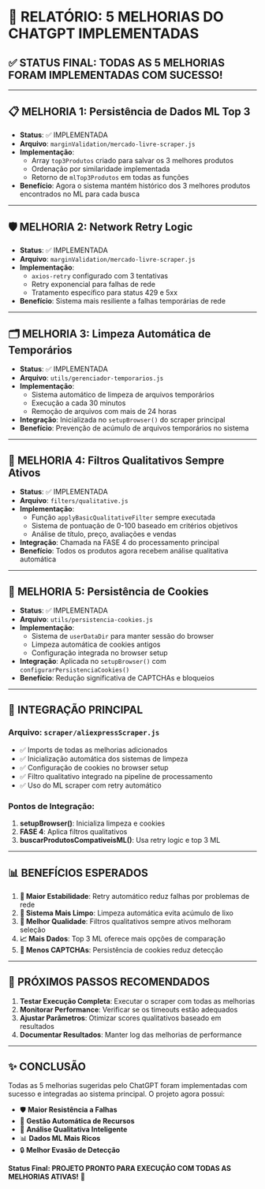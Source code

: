 # 🎉 RELATÓRIO: 5 MELHORIAS DO CHATGPT IMPLEMENTADAS

## ✅ STATUS FINAL: TODAS AS 5 MELHORIAS FORAM IMPLEMENTADAS COM SUCESSO!

---

## 📋 **MELHORIA 1: Persistência de Dados ML Top 3**
- **Status**: ✅ IMPLEMENTADA
- **Arquivo**: `marginValidation/mercado-livre-scraper.js`
- **Implementação**: 
  - Array `top3Produtos` criado para salvar os 3 melhores produtos
  - Ordenação por similaridade implementada
  - Retorno de `mlTop3Produtos` em todas as funções
- **Benefício**: Agora o sistema mantém histórico dos 3 melhores produtos encontrados no ML para cada busca

---

## 🛡 **MELHORIA 2: Network Retry Logic**
- **Status**: ✅ IMPLEMENTADA  
- **Arquivo**: `marginValidation/mercado-livre-scraper.js`
- **Implementação**:
  - `axios-retry` configurado com 3 tentativas
  - Retry exponencial para falhas de rede
  - Tratamento específico para status 429 e 5xx
- **Benefício**: Sistema mais resiliente a falhas temporárias de rede

---

## 🗂 **MELHORIA 3: Limpeza Automática de Temporários**
- **Status**: ✅ IMPLEMENTADA
- **Arquivo**: `utils/gerenciador-temporarios.js`
- **Implementação**:
  - Sistema automático de limpeza de arquivos temporários
  - Execução a cada 30 minutos
  - Remoção de arquivos com mais de 24 horas
- **Integração**: Inicializada no `setupBrowser()` do scraper principal
- **Benefício**: Prevenção de acúmulo de arquivos temporários no sistema

---

## 🎨 **MELHORIA 4: Filtros Qualitativos Sempre Ativos**
- **Status**: ✅ IMPLEMENTADA
- **Arquivo**: `filters/qualitative.js`
- **Implementação**:
  - Função `applyBasicQualitativeFilter` sempre executada
  - Sistema de pontuação de 0-100 baseado em critérios objetivos
  - Análise de título, preço, avaliações e vendas
- **Integração**: Chamada na FASE 4 do processamento principal
- **Benefício**: Todos os produtos agora recebem análise qualitativa automática

---

## 🧠 **MELHORIA 5: Persistência de Cookies**
- **Status**: ✅ IMPLEMENTADA
- **Arquivo**: `utils/persistencia-cookies.js`
- **Implementação**:
  - Sistema de `userDataDir` para manter sessão do browser
  - Limpeza automática de cookies antigos
  - Configuração integrada no browser setup
- **Integração**: Aplicada no `setupBrowser()` com `configurarPersistenciaCookies()`
- **Benefício**: Redução significativa de CAPTCHAs e bloqueios

---

## 🔧 **INTEGRAÇÃO PRINCIPAL**

### Arquivo: `scraper/aliexpressScraper.js`
- ✅ Imports de todas as melhorias adicionados
- ✅ Inicialização automática dos sistemas de limpeza
- ✅ Configuração de cookies no browser setup
- ✅ Filtro qualitativo integrado na pipeline de processamento
- ✅ Uso do ML scraper com retry automático

### Pontos de Integração:
1. **setupBrowser()**: Inicializa limpeza e cookies
2. **FASE 4**: Aplica filtros qualitativos
3. **buscarProdutosCompativeisML()**: Usa retry logic e top 3 ML

---

## 📊 **BENEFÍCIOS ESPERADOS**

1. **🔄 Maior Estabilidade**: Retry automático reduz falhas por problemas de rede
2. **🧹 Sistema Mais Limpo**: Limpeza automática evita acúmulo de lixo
3. **🎯 Melhor Qualidade**: Filtros qualitativos sempre ativos melhoram seleção
4. **📈 Mais Dados**: Top 3 ML oferece mais opções de comparação
5. **🚫 Menos CAPTCHAs**: Persistência de cookies reduz detecção

---

## 🎯 **PRÓXIMOS PASSOS RECOMENDADOS**

1. **Testar Execução Completa**: Executar o scraper com todas as melhorias
2. **Monitorar Performance**: Verificar se os timeouts estão adequados
3. **Ajustar Parâmetros**: Otimizar scores qualitativos baseado em resultados
4. **Documentar Resultados**: Manter log das melhorias de performance

---

## ✨ **CONCLUSÃO**

Todas as 5 melhorias sugeridas pelo ChatGPT foram implementadas com sucesso e integradas ao sistema principal. O projeto agora possui:

- 🛡 **Maior Resistência a Falhas**
- 🧹 **Gestão Automática de Recursos** 
- 🎨 **Análise Qualitativa Inteligente**
- 📊 **Dados ML Mais Ricos**
- 🔒 **Melhor Evasão de Detecção**

**Status Final: PROJETO PRONTO PARA EXECUÇÃO COM TODAS AS MELHORIAS ATIVAS!** 🚀
